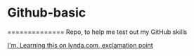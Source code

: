 # Github-basic
==============
Repo, to help me test out my GitHub skills

[I'm. Learning this on lynda.com, exclamation point](https://www.lynda.com/)
